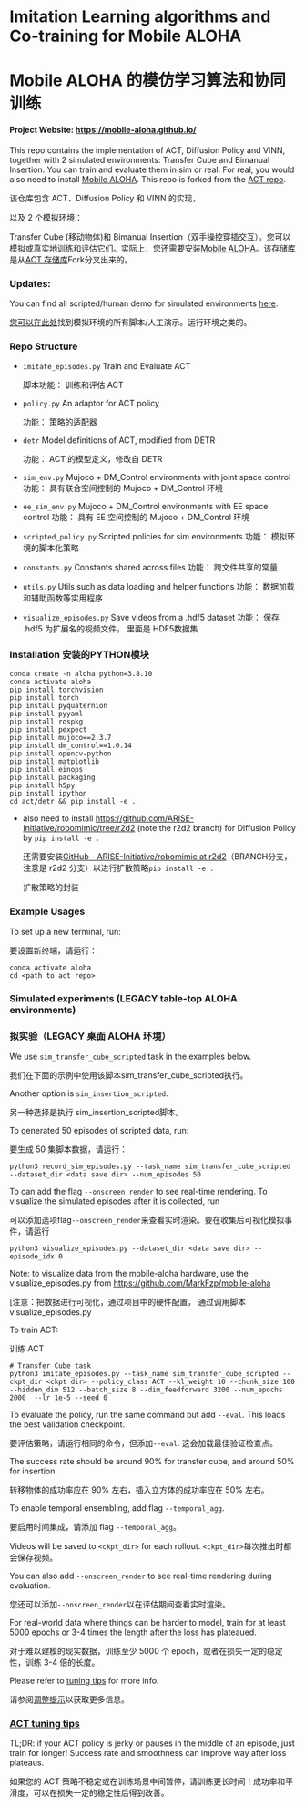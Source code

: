 # Imitation Learning algorithms and Co-training for Mobile ALOHA

# Mobile ALOHA 的模仿学习算法和协同训练

#### Project Website: https://mobile-aloha.github.io/

This repo contains the implementation of ACT, Diffusion Policy and VINN, together with 2 simulated environments:
Transfer Cube and Bimanual Insertion. You can train and evaluate them in sim or real.
For real, you would also need to install [Mobile ALOHA](https://github.com/MarkFzp/mobile-aloha). This repo is forked from the [ACT repo](https://github.com/tonyzhaozh/act).

该仓库包含 ACT、Diffusion Policy 和 VINN 的实现，

以及 2 个模拟环境：

Transfer Cube (移动物体)和 Bimanual Insertion（双手操控穿插交互）。您可以模拟或真实地训练和评估它们。实际上，您还需要安装[Mobile ALOHA](https://github.com/MarkFzp/mobile-aloha)。该存储库是从[ACT 存储库](https://github.com/tonyzhaozh/act)Fork分叉出来的。

### Updates:

You can find all scripted/human demo for simulated environments [here](https://drive.google.com/drive/folders/1gPR03v05S1xiInoVJn7G7VJ9pDCnxq9O?usp=share_link).

[您可以在此处](https://drive.google.com/drive/folders/1gPR03v05S1xiInoVJn7G7VJ9pDCnxq9O?usp=share_link)找到模拟环境的所有脚本/人工演示。运行环境之类的。

### Repo Structure

- ``imitate_episodes.py`` Train and Evaluate ACT
  
   脚本功能： 训练和评估 ACT
- ``policy.py`` An adaptor for ACT policy
  
  功能： 策略的适配器
- ``detr`` Model definitions of ACT, modified from DETR
  
  功能： ACT 的模型定义，修改自 DETR
- ``sim_env.py`` Mujoco + DM_Control environments with joint space control
  功能： 具有联合空间控制的 Mujoco + DM_Control 环境
- ``ee_sim_env.py`` Mujoco + DM_Control environments with EE space control
  功能： 具有 EE 空间控制的 Mujoco + DM_Control 环境
- ``scripted_policy.py`` Scripted policies for sim environments
  功能： 模拟环境的脚本化策略
- ``constants.py`` Constants shared across files
  功能： 跨文件共享的常量
- ``utils.py`` Utils such as data loading and helper functions
  功能： 数据加载和辅助函数等实用程序
- ``visualize_episodes.py`` Save videos from a .hdf5 dataset
  功能： 保存 .hdf5 为扩展名的视频文件， 里面是 HDF5数据集

### Installation 安装的PYTHON模块

    conda create -n aloha python=3.8.10
    conda activate aloha
    pip install torchvision
    pip install torch
    pip install pyquaternion
    pip install pyyaml
    pip install rospkg
    pip install pexpect
    pip install mujoco==2.3.7
    pip install dm_control==1.0.14
    pip install opencv-python
    pip install matplotlib
    pip install einops
    pip install packaging
    pip install h5py
    pip install ipython
    cd act/detr && pip install -e .

- also need to install https://github.com/ARISE-Initiative/robomimic/tree/r2d2 (note the r2d2 branch) for Diffusion Policy by `pip install -e .`
  
  还需要安装[GitHub - ARISE-Initiative/robomimic at r2d2](https://github.com/ARISE-Initiative/robomimic/tree/r2d2)（BRANCH分支，注意是 r2d2 分支）以进行扩散策略`pip install -e .`
  
  扩散策略的封装

### Example Usages

To set up a new terminal, run:

要设置新终端，请运行：

    conda activate aloha
    cd <path to act repo>

### Simulated experiments (LEGACY table-top ALOHA environments)

### 拟实验（LEGACY 桌面 ALOHA 环境）

We use ``sim_transfer_cube_scripted`` task in the examples below. 

我们在下面的示例中使用该脚本sim_transfer_cube_scripted执行。

Another option is ``sim_insertion_scripted``.

另一种选择是执行 sim_insertion_scripted脚本。

To generated 50 episodes of scripted data, run:

要生成 50 集脚本数据，请运行：

    python3 record_sim_episodes.py --task_name sim_transfer_cube_scripted --dataset_dir <data save dir> --num_episodes 50

To can add the flag ``--onscreen_render`` to see real-time rendering.
To visualize the simulated episodes after it is collected, run

可以添加选项flag`--onscreen_render`来查看实时渲染。要在收集后可视化模拟事件，请运行

    python3 visualize_episodes.py --dataset_dir <data save dir> --episode_idx 0

Note: to visualize data from the mobile-aloha hardware, use the visualize_episodes.py from https://github.com/MarkFzp/mobile-aloha

[注意：把数据进行可视化，通过项目中的硬件配置， 通过调用脚本  visualize_episodes.py

To train ACT: 

训练 ACT

```训练 ACT
# Transfer Cube task
python3 imitate_episodes.py --task_name sim_transfer_cube_scripted --ckpt_dir <ckpt dir> --policy_class ACT --kl_weight 10 --chunk_size 100 --hidden_dim 512 --batch_size 8 --dim_feedforward 3200 --num_epochs 2000  --lr 1e-5 --seed 0
```

To evaluate the policy, run the same command but add ``--eval``. This loads the best validation checkpoint.

要评估策略，请运行相同的命令，但添加`--eval`. 这会加载最佳验证检查点。

The success rate should be around 90% for transfer cube, and around 50% for insertion.

转移物体的成功率应在 90% 左右，插入立方体的成功率应在 50% 左右。

To enable temporal ensembling, add flag ``--temporal_agg``.

要启用时间集成，请添加 flag `--temporal_agg`。

Videos will be saved to ``<ckpt_dir>`` for each rollout.
`<ckpt_dir>`每次推出时都会保存视频。

You can also add ``--onscreen_render`` to see real-time rendering during evaluation.

您还可以添加`--onscreen_render`以在评估期间查看实时渲染。

For real-world data where things can be harder to model, train for at least 5000 epochs or 3-4 times the length after the loss has plateaued.

对于难以建模的现实数据，训练至少 5000 个 epoch，或者在损失一定的稳定性，训练 3-4 倍的长度。

Please refer to [tuning tips](https://docs.google.com/document/d/1FVIZfoALXg_ZkYKaYVh-qOlaXveq5CtvJHXkY25eYhs/edit?usp=sharing) for more info.

请参阅[调整提示](https://docs.google.com/document/d/1FVIZfoALXg_ZkYKaYVh-qOlaXveq5CtvJHXkY25eYhs/edit?usp=sharing)以获取更多信息。

### [ACT tuning tips](https://docs.google.com/document/d/1FVIZfoALXg_ZkYKaYVh-qOlaXveq5CtvJHXkY25eYhs/edit?usp=sharing)

TL;DR: if your ACT policy is jerky or pauses in the middle of an episode, just train for longer! Success rate and smoothness can improve way after loss plateaus.

如果您的 ACT 策略不稳定或在训练场景中间暂停，请训练更长时间！成功率和平滑度，可以在损失一定的稳定性后得到改善。
